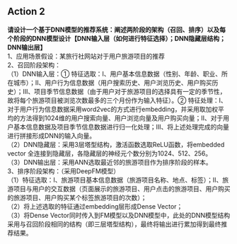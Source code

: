 ## Action 2  
**请设计一个基于DNN模型的推荐系统：阐述两阶段的架构（召回、排序）以及每个阶段的DNN模型设计【DNN输入层（如何进行特征选择）；DNN隐藏层结构；DNN输出层】**  
1、应用场景假设：某旅行社网站对于用户旅游项目的推荐  
2、召回阶段架构：  
（1）DNN输入层：① 特征选取：I、用户基本信息数据（性别、年龄、职业、所在城市）；II、用户行为信息数据（用户搜索历史、用户浏览历史、用户购买历史）；III、项目季节信息数据（由于用户对于旅游项目的选择具有一定的季节性，故将每个旅游项目被浏览次数最多的三个月份作为输入特征）。② 特征处理：I、对于用户行为信息数据采用word2vec的方式进行embedding，并采用取加权平均的方法得到1024维的用户搜索向量、用户浏览向量及用户购买向量；II、对于用户基本信息数据及项目季节信息数据进行归一化处理；III、将上述处理完成的向量进行拼接形成DNN的输入向量。  
（2）DNN隐藏层：采用3层塔型结构，激活函数选取ReLU函数，将embedded vector 全连接到隐藏层，各隐藏层的神经元个数分别为1024、512、256。  
（3）DNN输出层：采用ANN选取最近邻的旅游项目作为排序阶段的样本。  
3、排序阶段架构：（采用DeepFM模型）  
（1）特征选取：I、旅游项目基本信息数据（旅游项目名称、地点、标签）；II、旅游项目与用户的交互数据（页面展示的旅游项目、用户点击的旅游项目、用户购买的旅游项目、用户购买某个标签旅游项目的次数）；  
（2）将上述选取的特征通过embedding层形成Dense Vector；  
（3）将Dense Vector同时传入到FM模型以及DNN模型中，此处的DNN模型结构采用与召回阶段相同的结构（即三层塔型结构），最终将输出进行累加得到最终推荐结果。

